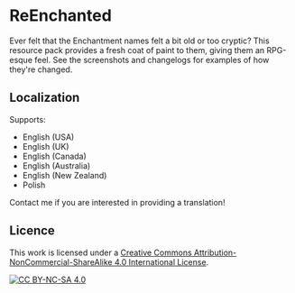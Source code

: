 # ReEnchanted

Ever felt that the Enchantment names felt a bit old or too cryptic? This resource pack provides a fresh coat of paint to them, giving them an RPG-esque feel. See the screenshots and changelogs for examples of how they're changed.

## Localization
Supports:
- English (USA)
- English (UK)
- English (Canada)
- English (Australia)
- English (New Zealand)
- Polish

Contact me if you are interested in providing a translation!

## Licence
This work is licensed under a
[Creative Commons Attribution-NonCommercial-ShareAlike 4.0 International License](http://creativecommons.org/licenses/by-nc-sa/4.0/).

[![CC BY-NC-SA 4.0](https://licensebuttons.net/l/by-nc-sa/4.0/88x31.png)](http://creativecommons.org/licenses/by-nc-sa/4.0/)
